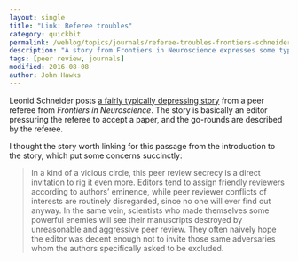 ```yaml
---
layout: single
title: "Link: Referee troubles"
category: quickbit
permalink: /weblog/topics/journals/referee-troubles-frontiers-schneider-2016.html
description: "A story from Frontiers in Neuroscience expresses some typical editor-referee pressure"
tags: [peer review, journals]
modified: 2016-08-08
author: John Hawks
---
```


Leonid Schneider posts <a href="https://forbetterscience.wordpress.com/2016/08/08/frontiers-reviewer-told-dont-be-strict-endorse-paper-reports-giulia-liberati/">a fairly typically depressing story</a> from a peer referee from <em>Frontiers in Neuroscience</em>. The story is basically an editor pressuring the referee to accept a paper, and the go-rounds are described by the referee. 

I thought the story worth linking for this passage from the introduction to the story, which put some concerns succinctly: 

<blockquote>In a kind of a vicious circle, this peer review secrecy is a direct invitation to rig it even more. Editors tend to assign friendly reviewers according to authors’ eminence, while peer reviewer conflicts of interests are routinely disregarded, since no one will ever find out anyway. In the same vein, scientists who made themselves some powerful enemies will see their manuscripts destroyed by unreasonable and aggressive peer review. They often naively hope the editor was decent enough not to invite those same adversaries whom the authors specifically asked to be excluded.</blockquote>
